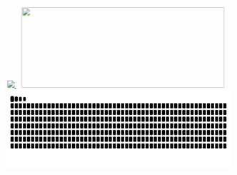 <div align="center">
  
<div>
<a href="https://github.com/filipevalentim">
<img loading="lazy" height="180em" src="https://github-readme-stats.vercel.app/api/top-langs/?username=filipevalentim&layout=compact&langs_count=7&theme=dark"/>
<img loading="lazy" width="95%" height="180em" src="https://github-readme-stats.vercel.app/api?username=filipevalentim&show_icons=true&theme=dark&include_all_commits=true&count_private=true"/>
</div>

<div>
<img loading="lazy" width="795px" height="180em" src="https://github.com/filipevalentim/filipevalentim/blob/output/github-snake-dark.svg"/>
</div>

</div>
